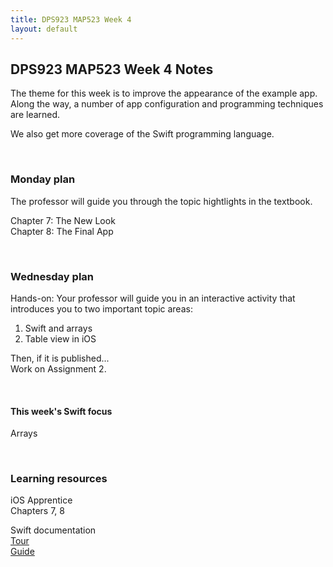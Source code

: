```yaml
---
title: DPS923 MAP523 Week 4
layout: default
---
```


## DPS923 MAP523 Week 4 Notes

The theme for this week is to improve the appearance of the example app. Along the way, a number of app configuration and programming techniques are learned. 

We also get more coverage of the Swift programming language. 

<br>

### Monday plan

The professor will guide you through the topic hightlights in the textbook. 

Chapter 7: The New Look  
Chapter 8: The Final App  

<br>

### Wednesday plan

Hands-on: Your professor will guide you in an interactive activity that introduces you to two important topic areas:  
1. Swift and arrays  
2. Table view in iOS  

Then, if it is published...  
Work on Assignment 2.

<br>

#### This week's Swift focus

Arrays

<br>

### Learning resources

iOS Apprentice  
Chapters 7, 8

Swift documentation  
[Tour](https://docs.swift.org/swift-book/GuidedTour/GuidedTour.html)  
[Guide](https://docs.swift.org/swift-book/LanguageGuide/TheBasics.html)

<br>
